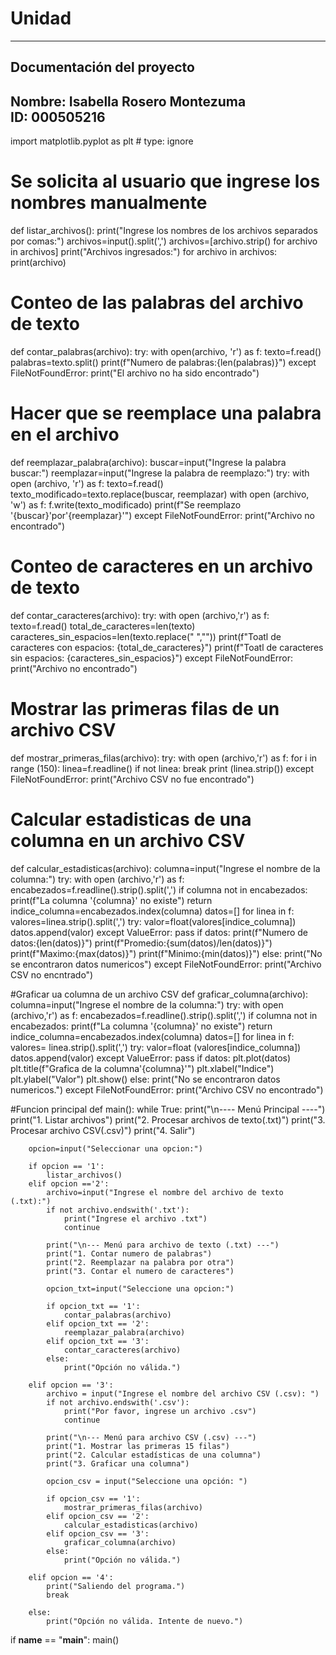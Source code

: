 # Unidad 
---
## Documentación del proyecto
Nombre: Isabella Rosero Montezuma  
ID: 000505216 
---
import matplotlib.pyplot as plt # type: ignore

#  Se solicita al usuario que ingrese los nombres manualmente
def listar_archivos():
    print("Ingrese los nombres de los archivos separados por comas:")
    archivos=input().split(',')
    archivos=[archivo.strip() for archivo in archivos]
    print("Archivos ingresados:")
    for archivo in archivos:
        print(archivo)

# Conteo de las palabras del archivo de texto
def contar_palabras(archivo):
    try:
        with open(archivo, 'r') as f:
            texto=f.read()
            palabras=texto.split()
            print(f"Numero de palabras:{len(palabras)}")
    except FileNotFoundError:
        print("El archivo no ha sido encontrado")

# Hacer que se reemplace una palabra en el archivo 
def reemplazar_palabra(archivo):
    buscar=input("Ingrese la palabra buscar:")
    reemplazar=input("Ingrese la palabra de reemplazo:")
    try:
        with open (archivo, 'r') as f:
            texto=f.read()
        texto_modificado=texto.replace(buscar, reemplazar)
        with open (archivo, 'w') as f:
            f.write(texto_modificado)
        print(f"Se reemplazo '{buscar}'por'{reemplazar}'")
    except FileNotFoundError:
        print("Archivo no encontrado")

# Conteo de caracteres en un archivo de texto
def contar_caracteres(archivo):
    try:
        with open (archivo,'r') as f:
            texto=f.read()
            total_de_caracteres=len(texto)
            caracteres_sin_espacios=len(texto.replace(" ",""))
            print(f"Toatl de caracteres con espacios: {total_de_caracteres}")
            print(f"Toatl de caracteres sin espacios: {caracteres_sin_espacios}")
    except FileNotFoundError:
        print("Archivo no encontrado")
    
# Mostrar las primeras filas de un archivo CSV
def mostrar_primeras_filas(archivo):
    try:
        with open (archivo,'r') as f:
            for i in range (150):
                linea=f.readline()
                if not linea:
                    break
                print (linea.strip())
    except FileNotFoundError:
        print("Archivo CSV no fue encontrado")

# Calcular estadisticas de una columna en un archivo CSV
def calcular_estadisticas(archivo):
    columna=input("Ingrese el nombre de la columna:")
    try:
        with open (archivo,'r') as f:
            encabezados=f.readline().strip().split(',')
            if columna not in encabezados:
                print(f"La columna '{columna}' no existe")
                return
            indice_columna=encabezados.index(columna)
            datos=[]
            for linea in f:
                valores=linea.strip().split(',')
                try:
                    valor=float(valores[indice_columna])
                    datos.append(valor)
                except ValueError:
                    pass
            if datos:
                print(f"Numero de datos:{len(datos)}")
                print(f"Promedio:{sum(datos)/len(datos)}")
                print(f"Maximo:{max(datos)}")
                print(f"Minimo:{min(datos)}")
            else:
                print("No se encontraron datos numericos")
    except FileNotFoundError:
        print("Archivo CSV no encntrado")

#Graficar ua columna de un archivo CSV 
def graficar_columna(archivo):
    columna=input("Ingrese el nombre de la columna:")
    try:
        with open (archivo,'r') as f:
            encabezados=f.readline().strip().split(',')
            if columna not in encabezados:
                print(f"La columna '{columna}' no existe")
                return
            indice_columna=encabezados.index(columna)
            datos=[]
            for linea in f:
                valores= linea.strip().split(',')
                try:
                    valor=float (valores[indice_columna])
                    datos.append(valor)
                except ValueError:
                    pass
            if datos:
                plt.plot(datos)
                plt.title(f"Grafica de la columna'{columna}'")
                plt.xlabel("Indice")
                plt.ylabel("Valor")
                plt.show()
            else:
                print("No se encontraron datos numericos.")
    except FileNotFoundError:
        print("Archivo CSV no encontrado")

#Funcion principal
def main():
    while True:
        print("\n---- Menú Principal ----")
        print("1. Listar archivos")
        print("2. Procesar archivos de texto(.txt)")
        print("3. Procesar archivo CSV(.csv)")
        print("4. Salir")

        opcion=input("Seleccionar una opcion:")

        if opcion == '1':
            listar_archivos()
        elif opcion =='2':
            archivo=input("Ingrese el nombre del archivo de texto (.txt):")
            if not archivo.endswith('.txt'):
                print("Ingrese el archivo .txt")
                continue

            print("\n--- Menú para archivo de texto (.txt) ---")
            print("1. Contar numero de palabras")
            print("2. Reemplazar na palabra por otra")
            print("3. Contar el numero de caracteres")

            opcion_txt=input("Seleccione una opcion:")

            if opcion_txt == '1':
                contar_palabras(archivo)
            elif opcion_txt == '2':
                reemplazar_palabra(archivo)
            elif opcion_txt == '3':
                contar_caracteres(archivo)
            else:
                print("Opción no válida.")

        elif opcion == '3':
            archivo = input("Ingrese el nombre del archivo CSV (.csv): ")
            if not archivo.endswith('.csv'):
                print("Por favor, ingrese un archivo .csv")
                continue

            print("\n--- Menú para archivo CSV (.csv) ---")
            print("1. Mostrar las primeras 15 filas")
            print("2. Calcular estadísticas de una columna")
            print("3. Graficar una columna")

            opcion_csv = input("Seleccione una opción: ")

            if opcion_csv == '1':
                mostrar_primeras_filas(archivo)
            elif opcion_csv == '2':
                calcular_estadisticas(archivo)
            elif opcion_csv == '3':
                graficar_columna(archivo)
            else:
                print("Opción no válida.")

        elif opcion == '4':
            print("Saliendo del programa.")
            break

        else:
            print("Opción no válida. Intente de nuevo.")

if __name__ == "__main__":
    main() 
